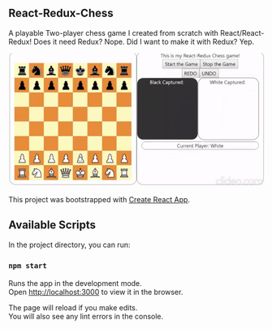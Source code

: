 ## React-Redux-Chess
A playable Two-player chess game I created from scratch with React/React-Redux!
Does it need Redux? Nope. Did I want to make it with Redux? Yep.

![Chess](demogif.gif)



This project was bootstrapped with [Create React App](https://github.com/facebook/create-react-app).

## Available Scripts

In the project directory, you can run:

### `npm start`

Runs the app in the development mode.<br>
Open [http://localhost:3000](http://localhost:3000) to view it in the browser.

The page will reload if you make edits.<br>
You will also see any lint errors in the console.
